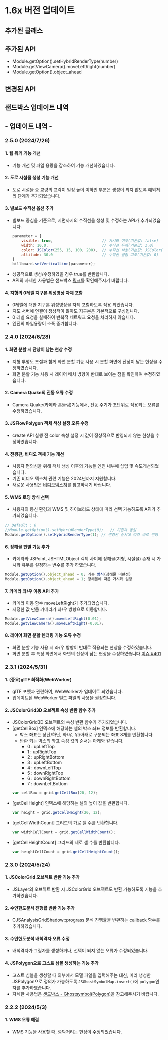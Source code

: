 # 1.6x 버전 업데이트

## 추가된 클래스

## 추가된 API

-   Module.getOption().setHybridRenderType(number)
-   Module.getViewCamera().moveLeftRight(number)
-   Module.getOption().object_ahead

## 변경된 API

## 샌드박스 업데이트 내역

## - 업데이트 내역 -

### 2.5.0 (2024/7/26)

#### 1. 웹 워커 기능 개선
  * 기능 개선 및 파일 용량을 감소하여 기능 개선하였습니다.
#### 2. 도로 시설물 생성 기능 개선
  * 도로 시설물 중 교량의 교각이 일정 높이 이하인 부분은 생성이 되지 않도록 예외처리 단계가 추가되었습니다.
#### 3. 빌보드 수직선 옵션 추가
  * 빌보드 중심을 기준으로, 지면까지의 수직선을 생성 및 수정하는 API가 추가되었습니다.
    ``` javascript
	parameter = {
		visible: true,						// 가시화 여부(기본값: false)
		width: 10.0,						// 수직선 두께(기본값: 1.0)
		color: JSColor(255, 15, 100, 200),	// 수직선 색상(기본값: JSColor(255, 255, 255, 255))
		altitude: 30.0						// 수직선 끝점 고도(기본값: 0)
	}
	billboard.setVerticalLine(parameter);
    ```
  * 성공적으로 생성/수정하였을 경우 true를 반환합니다.
  * API의 자세한 사용법은 샌드박스 [링크](https://sandbox.egiscloud.com/code/main.do?id=object_billboard_line)를 확인해주시기 바랍니다.
#### 4. 지형의 0레벨 지구본 위성영상 자체 포함
  * 0레벨에 대한 지구본 위성영상을 자체 포함하도록 적용 되었습니다.
  * 지도 서버에 연결이 정상적이 않아도 지구본은 기본적으로 구성됩니다.
  * 0 레벨 요청을 실패하여 반복적 네트워크 요청을 처리하지 않습니다.
  * 엔진의 파일용량이 소폭 증가합니다.

### 2.4.0 (2024/6/28)

#### 1. 화면 분할 시 잔상이 남는 현상 수정

-   지형 투명도 조절과 함께 화면 분할 기능 사용 시 분할 화면에 잔상이 남는 현상을 수정하였습니다.
-   화면 분할 기능 사용 시 레이어 배치 방향이 반대로 보이는 점을 확인하여 수정하였습니다.

#### 2. Camera Quake의 진동 오류 수정

-   Camera Quake(카메라 흔들림)기능에서, 진동 주기가 초단위로 적용되는 오류를 수정하였습니다.

#### 3. JSFlowPolygon 객체 색상 설정 오류 수정

-   create API 실행 전 color 속성 설정 시 값이 정상적으로 반영되지 않는 현상을 수정하였습니다.

#### 4. 전광판, 비디오 객체 기능 개선

-   사용자 편의성을 위해 객체 생성 이후의 기능들 엔진 내부에 삽입 및 속도개선되었습니다.
-   기존 비디오 텍스쳐 관련 기능은 2024년까지 지원합니다.
-   새로운 사용법은 [비디오텍스쳐](https://sandbox.egiscloud.com/code/main.do?id=object_video)를 참고하시기 바랍니다.

#### 5. WMS 로딩 방식 선택

-   사용자의 통신 환경과 WMS 및 하이브리드 상태에 따라 선택 가능하도록 API가 추가되었습니다.

```javascript
// Default : 0
//Module.getOption().setHybridRenderType(0);   // 기존과 동일
Module.getOption().setHybridRenderType(1); // 변경된 순서에 따라 바로 반영
```

#### 6. 장해물 판별 기능 추가

-   카메라와 JSPoint, JSHTMLObject 객체 사이에 장해물(지형, 시설물) 존재 시 가시화 유무를 설정하는 변수를 추가 하였습니다.

```javascript
Module.getOption().object_ahead = 0; 기존 방식(장해물 미판정)
Module.getOption().object_ahead = 1; 장해물에 따른 가시화 설정
```

#### 7. 카메라 좌/우 이동 API 추가

-   카메라 이동 함수 moveLeftRight가 추가되었습니다.
-   지정한 값 만큼 카메라가 좌/우 방향으로 이동합니다.

```javascript
Module.getViewCamera().moveLeftRight(0.01);
Module.getViewCamera().moveLeftRight(-0.01);
```

#### 8. 레이어 화면 분할 렌더링 기능 오류 수정

-   화면 분할 기능 사용 시 좌/우 방향이 반대로 적용되는 현상을 수정하였습니다.
-   화면 분할 후 특정 화면에서 화면의 잔상이 남는 현상을 수정하였습니다 [이슈 #401](https://github.com/EgisCorp/XDWorld/issues/401)

### 2.3.1 (2024/5/31)

#### 1. (중요)glTF 최적화(WebWorker)

-   glTF 포맷과 관련하여, WebWorker가 업데이트 되었습니다.
-   업데이트된 WebWorker 빌드 파일의 사용을 권장합니다.

#### 2. JSColorGrid3D 오브젝트 속성 반환 함수 추가

-   JSColorGrid3D 오브젝트의 속성 반환 함수가 추가되었습니다.
-   [getCellBox] 인덱스에 해당하는 셀의 박스 좌표 정보를 반환합니다.
    -   박스 좌표는 상단/하단, 좌/우, 위/아래로 구분되는 좌표 8개를 반환합니다.
    -   반환 되는 박스의 좌표 속성 값의 순서는 아래와 같습니다.
        -   0 : upLeftTop
        -   1 : upRightTop
        -   2 : upRightBottom
        -   3 : upLeftBottom
        -   4 : downLeftTop
        -   5 : downRightTop
        -   6 : downRightBottom
        -   7 : downLeftBottom
    ```javascript
    var cellBox = grid.getCellBox(20, 12);
    ```
-   [getCellHeight] 인덱스에 해당하는 셀의 높이 값을 반환합니다.
    ```javascript
    var height = grid.getCellHeight(20, 12);
    ```
-   [getCellWidthCount] 그리드의 가로 셀 수를 반환합니다.
    ```javascript
    var widthCellCount = grid.getCellWidthCount();
    ```
-   [getCellHeightCount] 그리드의 세로 셀 수를 반환합니다.
    ```javascript
    var heightCellCount = grid.getCellHeightCount();
    ```

### 2.3.0 (2024/5/24)

#### 1. JSColorGrid 오브젝트 반환 기능 추가

-   JSLayer의 오브젝트 반환 시 JSColorGrid 오브젝트도 반환 가능하도록 기능을 추가하였습니다.

#### 2. 수인한도분석 진행률 반환 기능 추가

-   CJSAnalysisGridShadow::prograss 분석 진행률을 반환하는 callback 함수를 추가하였습니다.

#### 3. 수인한도분석 배척격자 오류 수정

-   배척격자가 그림자를 생성하거나, 선택이 되지 않는 오류가 수정되었습니다.

#### 4. JSPolygon으로 고스트 심볼 생성하는 기능 추가

-   고스트 심볼을 생성할 때 외부에서 모델 파일을 입력해주는 대신, 미리 생성한 JSPolygon으로 정의가 가능하도록 `JSGhostSymbolMap.insert()`에 `polygon`인자를 추가하였습니다.
-   자세한 사용법은 [샌드박스 - Ghostsymbol(Polygon)](https://sandbox.egiscloud.com/code/main.do?id=object_polygon_to_ghost_symbol)을 참고해주시기 바랍니다.

### 2.2.2 (2024/5/3)

#### 1. WMS 오류 해결

-   WMS 기능을 사용할 때, 깜박거리는 현상이 수정되었습니다.
